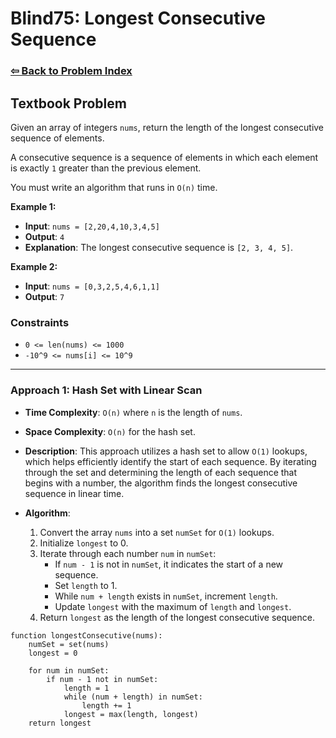 # Blind75: Longest Consecutive Sequence

### [⇦ Back to Problem Index](../../index.md)

## Textbook Problem

Given an array of integers `nums`, return the length of the longest consecutive sequence of elements.

A consecutive sequence is a sequence of elements in which each element is exactly `1` greater than the previous element.

You must write an algorithm that runs in `O(n)` time.

**Example 1:**

-   **Input**: `nums = [2,20,4,10,3,4,5]`
-   **Output**: `4`
-   **Explanation**: The longest consecutive sequence is `[2, 3, 4, 5]`.

**Example 2:**

-   **Input**: `nums = [0,3,2,5,4,6,1,1]`
-   **Output**: `7`

### Constraints

-   `0 <= len(nums) <= 1000`
-   `-10^9 <= nums[i] <= 10^9`

---

### Approach 1: Hash Set with Linear Scan

-   **Time Complexity**: `O(n)` where `n` is the length of `nums`.
-   **Space Complexity**: `O(n)` for the hash set.
-   **Description**: This approach utilizes a hash set to allow `O(1)` lookups, which helps efficiently identify the start of each sequence. By iterating through the set and determining the length of each sequence that begins with a number, the algorithm finds the longest consecutive sequence in linear time.
-   **Algorithm**:

    1. Convert the array `nums` into a set `numSet` for `O(1)` lookups.
    2. Initialize `longest` to 0.
    3. Iterate through each number `num` in `numSet`:
        - If `num - 1` is not in `numSet`, it indicates the start of a new sequence.
        - Set `length` to 1.
        - While `num + length` exists in `numSet`, increment `length`.
        - Update `longest` with the maximum of `length` and `longest`.
    4. Return `longest` as the length of the longest consecutive sequence.

```pseudo
function longestConsecutive(nums):
    numSet = set(nums)
    longest = 0

    for num in numSet:
        if num - 1 not in numSet:
            length = 1
            while (num + length) in numSet:
                length += 1
            longest = max(length, longest)
    return longest
```
